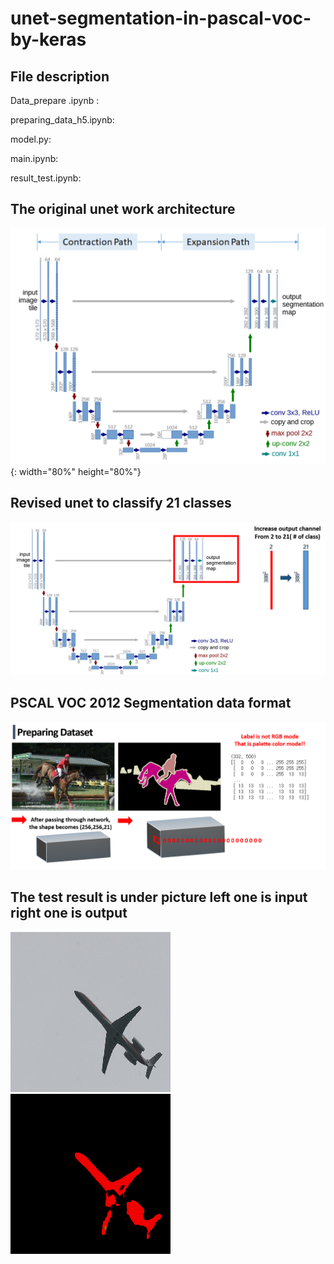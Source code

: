 # unet-segmentation-in-pascal-voc-by-keras

## File description
Data_prepare .ipynb :    


preparing_data_h5.ipynb:   



model.py:   


main.ipynb:  



result_test.ipynb:  





## The original unet work architecture 
![1](./read_md/1.png){: width="80%" height="80%"}








## Revised unet to classify 21 classes
![2](./read_md/2.png)






## PSCAL VOC 2012 Segmentation data format
![3](./read_md/3.png)







## The test result is under picture left one is input right one is output
![4](./read_md/4.png) ![5](./read_md/5.png)



